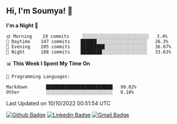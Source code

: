 ## Hi, I'm Soumya! 👋

<!--START_SECTION:waka-->
**I'm a Night 🦉** 

```text
🌞 Morning    19 commits     ░░░░░░░░░░░░░░░░░░░░░░░░░   3.4% 
🌆 Daytime    147 commits    ██████░░░░░░░░░░░░░░░░░░░   26.3% 
🌃 Evening    205 commits    █████████░░░░░░░░░░░░░░░░   36.67% 
🌙 Night      188 commits    ████████░░░░░░░░░░░░░░░░░   33.63%

```


📊 **This Week I Spent My Time On** 

```text
💬 Programming Languages: 

Markdown       █████████████████████████   99.82% 
Other          ░░░░░░░░░░░░░░░░░░░░░░░░░   0.18%
```


 Last Updated on 10/10/2022 00:51:54 UTC
<!--END_SECTION:waka-->

[![Github Badge](https://img.shields.io/badge/-rubyruins-grey?style=for-the-badge&logo=github&logoColor=white&link=https://github.com/rubyruins/)](https://www.github.com/rubyruins/) 
[![Linkedin Badge](https://img.shields.io/badge/-Soumya%20Parekh-0072b1?style=for-the-badge&logo=Linkedin&logoColor=white&link=https://www.linkedin.com/in/Soumya-Parekh/)](https://www.linkedin.com/in/Soumya-Parekh/) 
[![Gmail Badge](https://img.shields.io/badge/-soumyaparekh.me@gmail.com-c14438?style=for-the-badge&logo=Gmail&logoColor=white&link=mailto:soumyaparekh.me@gmail.com)](mailto:soumyaparekh.me@gmail.com) 
